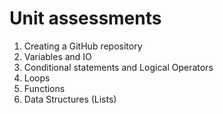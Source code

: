 # Unit assessments
1. Creating a GitHub repository
2. Variables and IO
3. Conditional statements and Logical Operators
4. Loops
5. Functions
6. Data Structures (Lists) 
